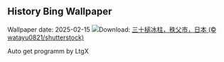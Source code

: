 ## History Bing Wallpaper
Wallpaper date: 2025-02-15
![](https://www.bing.com/th?id=OHR.Misotsuchi2025_ZH-CN9260395680_UHD.jpg&w=1000)Download: [三十槌冰柱，秩父市，日本 (© watayu0821/shutterstock)](https://www.bing.com/th?id=OHR.Misotsuchi2025_ZH-CN9260395680_UHD.jpg)

Auto get programm by LtgX

